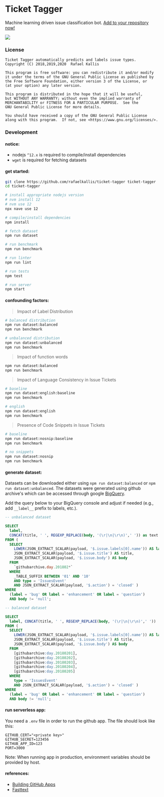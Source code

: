 # Ticket Tagger
Machine learning driven issue classification bot.
[Add to your repository now!](https://github.com/apps/ticket-tagger/installations/new)

![](https://thumbs.gfycat.com/GreedyBrownHochstettersfrog-size_restricted.gif)

### License

```
Ticket Tagger automatically predicts and labels issue types.
Copyright (C) 2018,2019,2020  Rafael Kallis

This program is free software: you can redistribute it and/or modify
it under the terms of the GNU General Public License as published by
the Free Software Foundation, either version 3 of the License, or
(at your option) any later version.

This program is distributed in the hope that it will be useful,
but WITHOUT ANY WARRANTY; without even the implied warranty of
MERCHANTABILITY or FITNESS FOR A PARTICULAR PURPOSE.  See the
GNU General Public License for more details.

You should have received a copy of the GNU General Public License
along with this program.  If not, see <https://www.gnu.org/licenses/>. 
```

### Development

#### notice:

- nodejs `^12.x` is required to compile/install dependencies
- `wget` is required for fetching datasets

#### get started:

```sh
git clone https://github.com/rafaelkallis/ticket-tagger ticket-tagger
cd ticket-tagger

# install appropriate nodejs version
# nvm install 12
# nvm use 12
npx nave use 12

# compile/install dependencies
npm install

# fetch dataset
npm run dataset

# run benchmark
npm run benchmark

# run linter
npm run lint

# run tests
npm test

# run server
npm start
```

#### confounding factors:

> Impact of Label Distribution

```sh
# balanced distribution
npm run dataset:balanced
npm run benchmark

# unbalanced distribution
npm run dataset:unbalanced
npm run benchmark
```

> Impact of function words

```sh
npm run dataset:balanced
npm run benchmark
```

> Impact of Language Consistency in Issue Tickets

```sh
# baseline
npm run dataset:english:baseline
npm run benchmark

# english
npm run dataset:english
npm run benchmark
```

> Presence of Code Snippets in Issue Tickets

```sh
# baseline
npm run dataset:nosnip:baseline
npm run benchmark

# no snippets
npm run dataset:nosnip
npm run benchmark
```

#### generate dataset:

Datasets can be downloaded either using `npm run dataset:balanced` or `npm run dataset:unbalanced`.
The datasets were generated using github archive's which can be accessed through google [BigQuery](https://bigquery.cloud.google.com).

Add the query below to your BigQuery console and adjust if needed (e.g., add `__label__` prefix to labels, etc.).

```sql
-- unbalanced dataset 

SELECT
  label,
  CONCAT(title, ' ', REGEXP_REPLACE(body, '(\r|\n|\r\n)',' ')) as text
FROM (
  SELECT
    LOWER(JSON_EXTRACT_SCALAR(payload, '$.issue.labels[0].name')) AS label,
    JSON_EXTRACT_SCALAR(payload, '$.issue.title') AS title,
    JSON_EXTRACT_SCALAR(payload, '$.issue.body') AS body
  FROM
    `githubarchive.day.201802*`
  WHERE
    _TABLE_SUFFIX BETWEEN '01' AND '10'
    AND type = 'IssuesEvent'
    AND JSON_EXTRACT_SCALAR(payload, '$.action') = 'closed' )
WHERE 
  (label = 'bug' OR label = 'enhancement' OR label = 'question')
  AND body != 'null';
```

```sql
-- balanced dataset

SELECT
  label, CONCAT(title, ' ', REGEXP_REPLACE(body, '(\r|\n|\r\n)',' '))
FROM (
  SELECT
    LOWER(JSON_EXTRACT_SCALAR(payload, '$.issue.labels[0].name')) AS label,
    JSON_EXTRACT_SCALAR(payload, '$.issue.title') AS title,
    JSON_EXTRACT_SCALAR(payload, '$.issue.body') AS body
  FROM
    [githubarchive:day.20180201],
    [githubarchive:day.20180202],
    [githubarchive:day.20180203],
    [githubarchive:day.20180204],
    [githubarchive:day.20180205]
  WHERE
    type = 'IssuesEvent'
    AND JSON_EXTRACT_SCALAR(payload, '$.action') = 'closed' )
WHERE 
  (label = 'bug' OR label = 'enhancement' OR label = 'question')
  AND body != 'null';
```

#### run serverless app:

You need a `.env` file in order to run the github app.
The file should look like this:

```
GITHUB_CERT="<private key>"
GITHUB_SECRET=123456
GITHUB_APP_ID=123
PORT=3000
```

Note: When running app in production, environment variables should be provided by host.

#### references:

- [Building GitHub Apps](https://developer.github.com/apps/building-github-apps/)
- [Fasttext](https://fasttext.cc)
